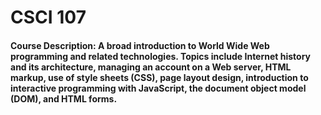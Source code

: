 # CSCI 107

#### Course Description: A broad introduction to World Wide Web programming and related technologies. Topics include Internet history and its architecture, managing an account on a Web server, HTML markup, use of style sheets (CSS), page layout design, introduction to interactive programming with JavaScript, the document object model (DOM), and HTML forms.
